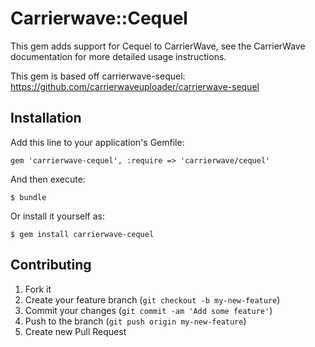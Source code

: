 # Carrierwave::Cequel

This gem adds support for Cequel to CarrierWave, see the CarrierWave
documentation for more detailed usage instructions.

This gem is based off carrierwave-sequel:
https://github.com/carrierwaveuploader/carrierwave-sequel

## Installation

Add this line to your application's Gemfile:

    gem 'carrierwave-cequel', :require => 'carrierwave/cequel'

And then execute:

    $ bundle

Or install it yourself as:

    $ gem install carrierwave-cequel


## Contributing

1. Fork it
2. Create your feature branch (`git checkout -b my-new-feature`)
3. Commit your changes (`git commit -am 'Add some feature'`)
4. Push to the branch (`git push origin my-new-feature`)
5. Create new Pull Request
